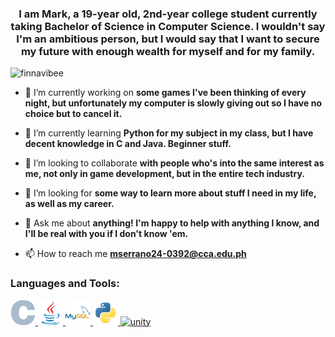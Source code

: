 <h3 align="center">I am Mark, a 19-year old, 2nd-year college student currently taking Bachelor of Science in Computer Science. I wouldn't say I'm an ambitious person, but I would say that I want to secure my future with enough wealth for myself and for my family.</h3>

<p align="left"> <img src="https://komarev.com/ghpvc/?username=finnavibee&label=Profile%20views&color=0e75b6&style=flat" alt="finnavibee" /> </p>

- 🔭 I’m currently working on **some games I've been thinking of every night, but unfortunately my computer is slowly giving out so I have no choice but to cancel it.**

- 🌱 I’m currently learning **Python for my subject in my class, but I have decent knowledge in C and Java. Beginner stuff.**

- 👯 I’m looking to collaborate **with people who's into the same interest as me, not only in game development, but in the entire tech industry.**

- 🤝 I’m looking for **some way to learn more about stuff I need in my life, as well as my career.**

- 💬 Ask me about **anything! I'm happy to help with anything I know, and I'll be real with you if I don't know 'em.**

- 📫 How to reach me **mserrano24-0392@cca.edu.ph**

<h3 align="left">Languages and Tools:</h3>
<p align="left"> <a href="https://www.cprogramming.com/" target="_blank" rel="noreferrer"> <img src="https://raw.githubusercontent.com/devicons/devicon/master/icons/c/c-original.svg" alt="c" width="40" height="40"/> </a> <a href="https://www.java.com" target="_blank" rel="noreferrer"> <img src="https://raw.githubusercontent.com/devicons/devicon/master/icons/java/java-original.svg" alt="java" width="40" height="40"/> </a> <a href="https://www.mysql.com/" target="_blank" rel="noreferrer"> <img src="https://raw.githubusercontent.com/devicons/devicon/master/icons/mysql/mysql-original-wordmark.svg" alt="mysql" width="40" height="40"/> </a> <a href="https://www.python.org" target="_blank" rel="noreferrer"> <img src="https://raw.githubusercontent.com/devicons/devicon/master/icons/python/python-original.svg" alt="python" width="40" height="40"/> </a> <a href="https://unity.com/" target="_blank" rel="noreferrer"> <img src="https://www.vectorlogo.zone/logos/unity3d/unity3d-icon.svg" alt="unity" width="40" height="40"/> </a> </p>
